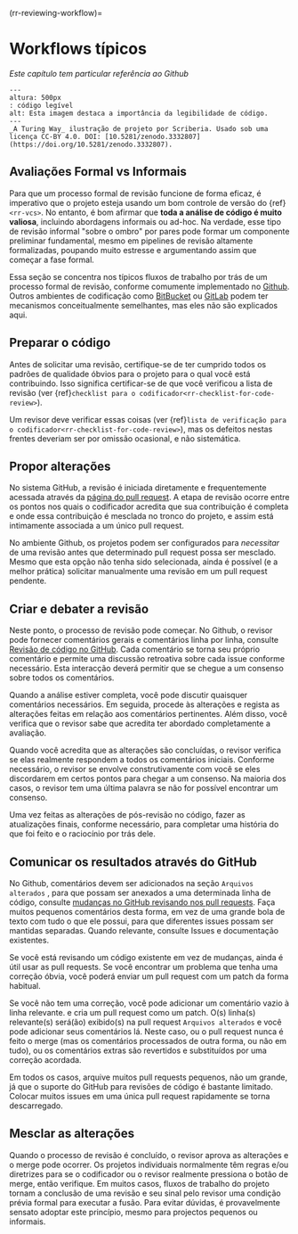 (rr-reviewing-workflow)=
# Workflows típicos

*Este capítulo tem particular referência ao Github*

```{figure} ../../figures/readable-code.jpg
---
altura: 500px
: código legível
alt: Esta imagem destaca a importância da legibilidade de código.
---
_A Turing Way_ ilustração de projeto por Scriberia. Usado sob uma licença CC-BY 4.0. DOI: [10.5281/zenodo.3332807](https://doi.org/10.5281/zenodo.3332807).
```

## Avaliações Formal vs Informais

Para que um processo formal de revisão funcione de forma eficaz, é imperativo que o projeto esteja usando um bom controle de versão do {ref}`<rr-vcs>`. No entanto, é bom afirmar que **toda a análise de código é muito valiosa**, incluindo abordagens informais ou ad-hoc. Na verdade, esse tipo de revisão informal "sobre o ombro" por pares pode formar um componente preliminar fundamental, mesmo em pipelines de revisão altamente formalizadas, poupando muito estresse e argumentando assim que começar a fase formal.

Essa seção se concentra nos típicos fluxos de trabalho por trás de um processo formal de revisão, conforme comumente implementado no [Github](https://github.com/). Outros ambientes de codificação como [BitBucket](https://bitbucket.org/) ou [GitLab](https://about.gitlab.com/) podem ter mecanismos conceitualmente semelhantes, mas eles não são explicados aqui.

## Preparar o código

Antes de solicitar uma revisão, certifique-se de ter cumprido todos os padrões de qualidade óbvios para o projeto para o qual você está contribuindo. Isso significa certificar-se de que você verificou a lista de revisão (ver {ref}`checklist para o codificador<rr-checklist-for-code-review>`).

Um revisor deve verificar essas coisas (ver {ref}`lista de verificação para o codificador<rr-checklist-for-code-review>`), mas os defeitos nestas frentes deveriam ser por omissão ocasional, e não sistemática.

## Propor alterações

No sistema GitHub, a revisão é iniciada diretamente e frequentemente acessada através da [página do pull request](https://docs.github.com/en/free-pro-team@latest/github/collaborating-with-issues-and-pull-requests/creating-a-pull-request). A etapa de revisão ocorre entre os pontos nos quais o codificador acredita que sua contribuição é completa e onde essa contribuição é mesclada no tronco do projeto, e assim está intimamente associada a um único pull request.

No ambiente Github, os projetos podem ser configurados para *necessitar* de uma revisão antes que determinado pull request possa ser mesclado. Mesmo que esta opção não tenha sido selecionada, ainda é possível (e a melhor prática) solicitar manualmente uma revisão em um pull request pendente.

## Criar e debater a revisão

Neste ponto, o processo de revisão pode começar. No Github, o revisor pode fornecer comentários gerais e comentários linha por linha, consulte [Revisão de código no GitHub](https://github.com/features/code-review). Cada comentário se torna seu próprio comentário e permite uma discussão retroativa sobre cada issue conforme necessário. Esta interacção deverá permitir que se chegue a um consenso sobre todos os comentários.

Quando a análise estiver completa, você pode discutir quaisquer comentários necessários. Em seguida, procede às alterações e regista as alterações feitas em relação aos comentários pertinentes. Além disso, você verifica que o revisor sabe que acredita ter abordado completamente a avaliação.

Quando você acredita que as alterações são concluídas, o revisor verifica se elas realmente respondem a todos os comentários iniciais. Conforme necessário, o revisor se envolve construtivamente com você se eles discordarem em certos pontos para chegar a um consenso. Na maioria dos casos, o revisor tem uma última palavra se não for possível encontrar um consenso.

Uma vez feitas as alterações de pós-revisão no código, fazer as atualizações finais, conforme necessário, para completar uma história do que foi feito e o raciocínio por trás dele.

## Comunicar os resultados através do GitHub

No Github, comentários devem ser adicionados na seção `Arquivos alterados` , para que possam ser anexados a uma determinada linha de código, consulte [mudanças no GitHub revisando nos pull requests](https://docs.github.com/en/free-pro-team@latest/github/collaborating-with-issues-and-pull-requests/reviewing-changes-in-pull-requests). Faça muitos pequenos comentários desta forma, em vez de uma grande bola de texto com tudo o que ele possui, para que diferentes issues possam ser mantidas separadas. Quando relevante, consulte Issues e documentação existentes.

Se você está revisando um código existente em vez de mudanças, ainda é útil usar as pull requests. Se você encontrar um problema que tenha uma correção óbvia, você poderá enviar um pull request com um patch da forma habitual.

Se você não tem uma correção, você pode adicionar um comentário vazio à linha relevante. e cria um pull request como um patch. O(s) linha(s) relevante(s) será(ão) exibido(s) na pull request `Arquivos alterados` e você pode adicionar seus comentários lá. Neste caso, ou o pull request nunca é feito o merge (mas os comentários processados de outra forma, ou não em tudo), ou os comentários extras são revertidos e substituídos por uma correção acordada.

Em todos os casos, arquive muitos pull requests pequenos, não um grande, já que o suporte do GitHub para revisões de código é bastante limitado. Colocar muitos issues em uma única pull request rapidamente se torna descarregado.

## Mesclar as alterações

Quando o processo de revisão é concluído, o revisor aprova as alterações e o merge pode ocorrer. Os projetos individuais normalmente têm regras e/ou diretrizes para se o codificador ou o revisor realmente pressiona o botão de merge, então verifique. Em muitos casos, fluxos de trabalho do projeto tornam a conclusão de uma revisão e seu sinal pelo revisor uma condição prévia formal para executar a fusão. Para evitar dúvidas, é provavelmente sensato adoptar este princípio, mesmo para projectos pequenos ou informais.
